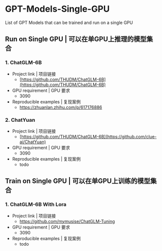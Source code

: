 # GPT-Models-Single-GPU
List of GPT Models that can be trained and run on a single GPU

## Run on Single GPU | 可以在单GPU上推理的模型集合
### 1. ChatGLM-6B
* Project link | 项目链接
  - [https://github.com/THUDM/ChatGLM-6B](https://github.com/THUDM/ChatGLM-6B)
* GPU requirement | GPU 要求
  - 3090
* Reproducible examples | 复现案例
  - https://zhuanlan.zhihu.com/p/617176886

### 2. ChatYuan
* Project link | 项目链接
  - [https://github.com/THUDM/ChatGLM-6B](https://github.com/clue-ai/ChatYuan)
* GPU requirement | GPU 要求
  - 3090
* Reproducible examples | 复现案例
  - todo

## Train on Single GPU | 可以在单GPU上训练的模型集合
### 1. ChatGLM-6B With Lora
* Project link | 项目链接
  - https://github.com/mymusise/ChatGLM-Tuning
* GPU requirement | GPU 要求
  - 3090
* Reproducible examples | 复现案例
  - todo
